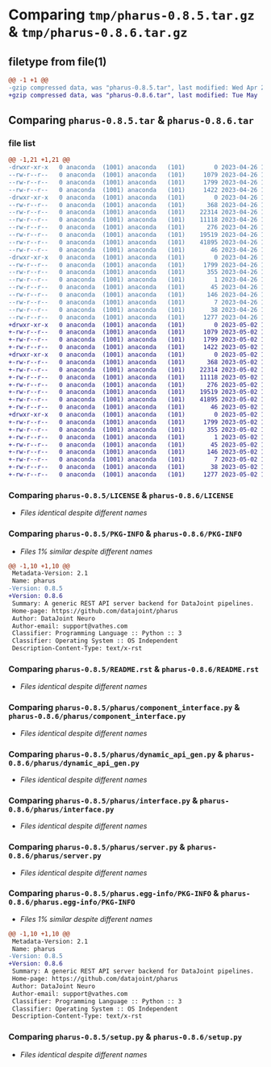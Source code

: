 # Comparing `tmp/pharus-0.8.5.tar.gz` & `tmp/pharus-0.8.6.tar.gz`

## filetype from file(1)

```diff
@@ -1 +1 @@
-gzip compressed data, was "pharus-0.8.5.tar", last modified: Wed Apr 26 15:33:05 2023, max compression
+gzip compressed data, was "pharus-0.8.6.tar", last modified: Tue May  2 19:51:02 2023, max compression
```

## Comparing `pharus-0.8.5.tar` & `pharus-0.8.6.tar`

### file list

```diff
@@ -1,21 +1,21 @@
-drwxr-xr-x   0 anaconda  (1001) anaconda   (101)        0 2023-04-26 15:33:05.525184 pharus-0.8.5/
--rw-r--r--   0 anaconda  (1001) anaconda   (101)     1079 2023-04-26 15:31:50.000000 pharus-0.8.5/LICENSE
--rw-r--r--   0 anaconda  (1001) anaconda   (101)     1799 2023-04-26 15:33:05.525184 pharus-0.8.5/PKG-INFO
--rw-r--r--   0 anaconda  (1001) anaconda   (101)     1422 2023-04-26 15:31:50.000000 pharus-0.8.5/README.rst
-drwxr-xr-x   0 anaconda  (1001) anaconda   (101)        0 2023-04-26 15:33:05.525184 pharus-0.8.5/pharus/
--rw-r--r--   0 anaconda  (1001) anaconda   (101)      368 2023-04-26 15:31:50.000000 pharus-0.8.5/pharus/__init__.py
--rw-r--r--   0 anaconda  (1001) anaconda   (101)    22314 2023-04-26 15:31:50.000000 pharus-0.8.5/pharus/component_interface.py
--rw-r--r--   0 anaconda  (1001) anaconda   (101)    11118 2023-04-26 15:31:50.000000 pharus-0.8.5/pharus/dynamic_api_gen.py
--rw-r--r--   0 anaconda  (1001) anaconda   (101)      276 2023-04-26 15:31:50.000000 pharus-0.8.5/pharus/error.py
--rw-r--r--   0 anaconda  (1001) anaconda   (101)    19519 2023-04-26 15:31:50.000000 pharus-0.8.5/pharus/interface.py
--rw-r--r--   0 anaconda  (1001) anaconda   (101)    41895 2023-04-26 15:31:50.000000 pharus-0.8.5/pharus/server.py
--rw-r--r--   0 anaconda  (1001) anaconda   (101)       46 2023-04-26 15:31:50.000000 pharus-0.8.5/pharus/version.py
-drwxr-xr-x   0 anaconda  (1001) anaconda   (101)        0 2023-04-26 15:33:05.525184 pharus-0.8.5/pharus.egg-info/
--rw-r--r--   0 anaconda  (1001) anaconda   (101)     1799 2023-04-26 15:33:05.000000 pharus-0.8.5/pharus.egg-info/PKG-INFO
--rw-r--r--   0 anaconda  (1001) anaconda   (101)      355 2023-04-26 15:33:05.000000 pharus-0.8.5/pharus.egg-info/SOURCES.txt
--rw-r--r--   0 anaconda  (1001) anaconda   (101)        1 2023-04-26 15:33:05.000000 pharus-0.8.5/pharus.egg-info/dependency_links.txt
--rw-r--r--   0 anaconda  (1001) anaconda   (101)       45 2023-04-26 15:33:05.000000 pharus-0.8.5/pharus.egg-info/entry_points.txt
--rw-r--r--   0 anaconda  (1001) anaconda   (101)      146 2023-04-26 15:33:05.000000 pharus-0.8.5/pharus.egg-info/requires.txt
--rw-r--r--   0 anaconda  (1001) anaconda   (101)        7 2023-04-26 15:33:05.000000 pharus-0.8.5/pharus.egg-info/top_level.txt
--rw-r--r--   0 anaconda  (1001) anaconda   (101)       38 2023-04-26 15:33:05.525184 pharus-0.8.5/setup.cfg
--rw-r--r--   0 anaconda  (1001) anaconda   (101)     1277 2023-04-26 15:31:50.000000 pharus-0.8.5/setup.py
+drwxr-xr-x   0 anaconda  (1001) anaconda   (101)        0 2023-05-02 19:51:02.345365 pharus-0.8.6/
+-rw-r--r--   0 anaconda  (1001) anaconda   (101)     1079 2023-05-02 19:50:07.000000 pharus-0.8.6/LICENSE
+-rw-r--r--   0 anaconda  (1001) anaconda   (101)     1799 2023-05-02 19:51:02.345365 pharus-0.8.6/PKG-INFO
+-rw-r--r--   0 anaconda  (1001) anaconda   (101)     1422 2023-05-02 19:50:07.000000 pharus-0.8.6/README.rst
+drwxr-xr-x   0 anaconda  (1001) anaconda   (101)        0 2023-05-02 19:51:02.341365 pharus-0.8.6/pharus/
+-rw-r--r--   0 anaconda  (1001) anaconda   (101)      368 2023-05-02 19:50:07.000000 pharus-0.8.6/pharus/__init__.py
+-rw-r--r--   0 anaconda  (1001) anaconda   (101)    22314 2023-05-02 19:50:07.000000 pharus-0.8.6/pharus/component_interface.py
+-rw-r--r--   0 anaconda  (1001) anaconda   (101)    11118 2023-05-02 19:50:07.000000 pharus-0.8.6/pharus/dynamic_api_gen.py
+-rw-r--r--   0 anaconda  (1001) anaconda   (101)      276 2023-05-02 19:50:07.000000 pharus-0.8.6/pharus/error.py
+-rw-r--r--   0 anaconda  (1001) anaconda   (101)    19519 2023-05-02 19:50:07.000000 pharus-0.8.6/pharus/interface.py
+-rw-r--r--   0 anaconda  (1001) anaconda   (101)    41895 2023-05-02 19:50:07.000000 pharus-0.8.6/pharus/server.py
+-rw-r--r--   0 anaconda  (1001) anaconda   (101)       46 2023-05-02 19:50:07.000000 pharus-0.8.6/pharus/version.py
+drwxr-xr-x   0 anaconda  (1001) anaconda   (101)        0 2023-05-02 19:51:02.345365 pharus-0.8.6/pharus.egg-info/
+-rw-r--r--   0 anaconda  (1001) anaconda   (101)     1799 2023-05-02 19:51:02.000000 pharus-0.8.6/pharus.egg-info/PKG-INFO
+-rw-r--r--   0 anaconda  (1001) anaconda   (101)      355 2023-05-02 19:51:02.000000 pharus-0.8.6/pharus.egg-info/SOURCES.txt
+-rw-r--r--   0 anaconda  (1001) anaconda   (101)        1 2023-05-02 19:51:02.000000 pharus-0.8.6/pharus.egg-info/dependency_links.txt
+-rw-r--r--   0 anaconda  (1001) anaconda   (101)       45 2023-05-02 19:51:02.000000 pharus-0.8.6/pharus.egg-info/entry_points.txt
+-rw-r--r--   0 anaconda  (1001) anaconda   (101)      146 2023-05-02 19:51:02.000000 pharus-0.8.6/pharus.egg-info/requires.txt
+-rw-r--r--   0 anaconda  (1001) anaconda   (101)        7 2023-05-02 19:51:02.000000 pharus-0.8.6/pharus.egg-info/top_level.txt
+-rw-r--r--   0 anaconda  (1001) anaconda   (101)       38 2023-05-02 19:51:02.345365 pharus-0.8.6/setup.cfg
+-rw-r--r--   0 anaconda  (1001) anaconda   (101)     1277 2023-05-02 19:50:07.000000 pharus-0.8.6/setup.py
```

### Comparing `pharus-0.8.5/LICENSE` & `pharus-0.8.6/LICENSE`

 * *Files identical despite different names*

### Comparing `pharus-0.8.5/PKG-INFO` & `pharus-0.8.6/PKG-INFO`

 * *Files 1% similar despite different names*

```diff
@@ -1,10 +1,10 @@
 Metadata-Version: 2.1
 Name: pharus
-Version: 0.8.5
+Version: 0.8.6
 Summary: A generic REST API server backend for DataJoint pipelines.
 Home-page: https://github.com/datajoint/pharus
 Author: DataJoint Neuro
 Author-email: support@vathes.com
 Classifier: Programming Language :: Python :: 3
 Classifier: Operating System :: OS Independent
 Description-Content-Type: text/x-rst
```

### Comparing `pharus-0.8.5/README.rst` & `pharus-0.8.6/README.rst`

 * *Files identical despite different names*

### Comparing `pharus-0.8.5/pharus/component_interface.py` & `pharus-0.8.6/pharus/component_interface.py`

 * *Files identical despite different names*

### Comparing `pharus-0.8.5/pharus/dynamic_api_gen.py` & `pharus-0.8.6/pharus/dynamic_api_gen.py`

 * *Files identical despite different names*

### Comparing `pharus-0.8.5/pharus/interface.py` & `pharus-0.8.6/pharus/interface.py`

 * *Files identical despite different names*

### Comparing `pharus-0.8.5/pharus/server.py` & `pharus-0.8.6/pharus/server.py`

 * *Files identical despite different names*

### Comparing `pharus-0.8.5/pharus.egg-info/PKG-INFO` & `pharus-0.8.6/pharus.egg-info/PKG-INFO`

 * *Files 1% similar despite different names*

```diff
@@ -1,10 +1,10 @@
 Metadata-Version: 2.1
 Name: pharus
-Version: 0.8.5
+Version: 0.8.6
 Summary: A generic REST API server backend for DataJoint pipelines.
 Home-page: https://github.com/datajoint/pharus
 Author: DataJoint Neuro
 Author-email: support@vathes.com
 Classifier: Programming Language :: Python :: 3
 Classifier: Operating System :: OS Independent
 Description-Content-Type: text/x-rst
```

### Comparing `pharus-0.8.5/setup.py` & `pharus-0.8.6/setup.py`

 * *Files identical despite different names*

